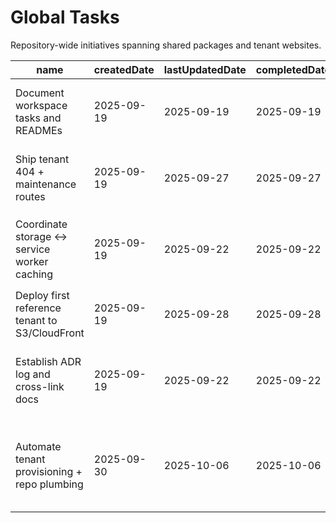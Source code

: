 # Global Tasks

Repository-wide initiatives spanning shared packages and tenant websites.

| name                                           | createdDate | lastUpdatedDate | completedDate | status   | description                                                                                                                              |
| ---------------------------------------------- | ----------- | --------------- | ------------- | -------- | ---------------------------------------------------------------------------------------------------------------------------------------- |
| Document workspace tasks and READMEs           | 2025-09-19  | 2025-09-19      | 2025-09-19    | complete | Audited every package and site to ensure README usage docs exist and tasks are tracked locally.                                          |
| Ship tenant 404 + maintenance routes           | 2025-09-19  | 2025-09-27      | 2025-09-27    | complete | Add branded fallback pages across all websites so broken links and outages have graceful handling.                                       |
| Coordinate storage ↔ service worker caching   | 2025-09-19  | 2025-09-22      | 2025-09-22    | complete | Finalize the contract that lets storage preferences toggle caching buckets in `@guidogerb/components-sw`.                                |
| Deploy first reference tenant to S3/CloudFront | 2025-09-19  | 2025-09-28      | 2025-09-28    | complete | Use the publishing pipeline to launch one site end-to-end as a production validation.                                                    |
| Establish ADR log and cross-link docs          | 2025-09-19  | 2025-09-22      | 2025-09-22    | complete | Create an architecture decision record process and link SPEC, README, and publishing guides for onboarding.                              |
| Automate tenant provisioning + repo plumbing   | 2025-09-30  | 2025-10-06      | 2025-10-06    | complete | Build the `AddCF-Tenant` workflow to create CloudFront tenants, scaffold Vite sites, update scripts/workflows, and add regression tests. |
